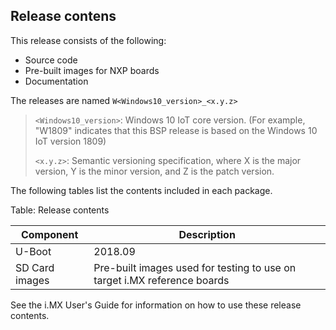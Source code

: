 ﻿## Release contens

This release consists of the following:
* Source code
* Pre-built images for NXP boards
* Documentation

The releases are named ``W<Windows10_version>_<x.y.z>``

> ``<Windows10_version>``: Windows 10 IoT core version. (For example, "W1809" indicates that this BSP release is based on the Windows 10 IoT version 1809)
>
> ``<x.y.z>``: Semantic versioning specification, where X is the major version, Y is the minor version, and Z is the patch version.

The following tables list the contents included in each package.

Table: Release contents

|Component | Description|
|----|----|
|U-Boot | 2018.09|
|SD Card images|Pre-built images used for testing to use on target i.MX reference boards|


See the i.MX User's Guide for information on how to use these release contents.
